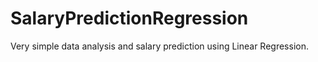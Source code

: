 # SalaryPredictionRegression
Very simple data analysis and salary prediction using Linear Regression.
